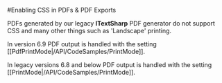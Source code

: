 #Enabling CSS in PDFs & PDF Exports

PDFs generated by our legacy **ITextSharp** PDF generator do not support CSS and many other things such as 'Landscape' printing. 

In version 6.9 PDF output is handled with the setting [[PdfPrintMode|/API/CodeSamples/PrintMode]].

In legacy versions 6.8 and below PDF output is handled with the setting [[PrintMode|/API/CodeSamples/PrintMode]].